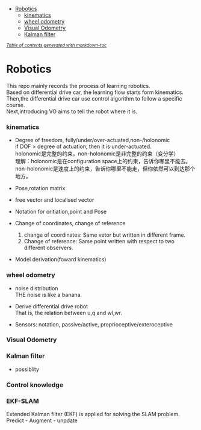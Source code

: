 - [Robotics](#robotics)
    + [kinematics](#kinematics)
    + [wheel odometry](#wheel-odometry)
    + [Visual Odometry](#visual-odometry)
    + [Kalman filter](#kalman-filter)

<small><i><a href='http://ecotrust-canada.github.io/markdown-toc/'>Table of contents generated with markdown-toc</a></i></small>


# Robotics
This repo mainly records the process of learning robotics.  
Based on differential drive car, the learning flow starts form kinematics.  
Then,the differential drive car use control algorithm to follow a specific course.  
Next,introducing VO aims to tell the robot where it is.


### kinematics  
* Degree of freedom, fully/under/over-actuated,non-/holonomic  
if DOF > degree of actuation, then it is under-actuated.  
holonomic是完整的约束，non-holonomic是非完整的约束（变分学）  
理解：holonomic是在configuration space上的约束，告诉你哪里不能去。  
non-holonomic是速度上的约束，告诉你哪里不能走，但你依然可以到达那个地方。  

* Pose,rotation matrix  

* free vector and localised vector  

* Notation for oritiation,point and Pose  

* Change of coordinates, change of reference  
  1. change of coordinates: Same vetor but written in different frame.  
  2. Change of reference: Same point written with respect to two different observers.  
  
* Model derivation(foward kinematics)  
  
### wheel odometry  
* noise distribution  
THE noise is like a banana.  

* Derive differential drive robot  
That is, the relation between u,q and wl,wr.  

* Sensors: notation, passive/active, proprioceptive/exteroceptive  

### Visual Odometry   


### Kalman filter  

* possiblity  


### Control knowledge  

### EKF-SLAM  
Extended Kalman filter (EKF) is applied for solving the SLAM problem.   
Predict - Augment - unpdate  

     
    




